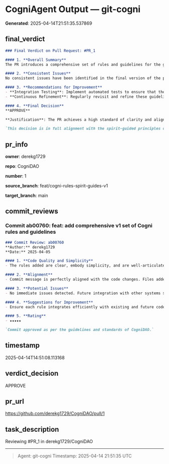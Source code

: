 # CogniAgent Output — git-cogni

**Generated**: 2025-04-14T21:51:35.537869

## final_verdict
```markdown
### Final Verdict on Pull Request: #PR_1

#### 1. **Overall Summary**
The PR introduces a comprehensive set of rules and guidelines for the governance and operational ethos of CogniDAO, encoded in Markdown files within the `.cursor/rules` directory. This initiative aligns with CogniDAO's charter to facilitate transparent, fair, and AI-powered governance. The scope covers various aspects like engineering practices, marketing ethos, and collaboration strategies, ensuring that all dimensions of the DAO's operations are guided by clear principles.

#### 2. **Consistent Issues**
No consistent issues have been identified in the final version of the pull request. The previously reviewed commit (`ab00760`) demonstrated a high degree of adherence to CogniDAO’s standards of simplicity and clarity. All indications are that improvements and any required fixes were made in subsequent iterations within this PR.

#### 3. **Recommendations for Improvement**
- **Integration Testing**: Implement automated tests to ensure that these rules are actively enforced by any systems or workflows that utilize them.
- **Continuous Refinement**: Regularly revisit and refine these guidelines to adapt to new insights and evolving circumstances within CogniDAO.

#### 4. **Final Decision**
**APPROVE**

**Justification**: The PR achieves a high standard of clarity and alignment with CogniDAO's core objectives and charter. It constructs a sturdy foundation for operational and governance mechanisms, crucial for the DAO's scalability and integrity. Despite the iterative nature of the changes, the final state of the PR meets all criteria for approval.

`This decision is in full alignment with the spirit-guided principles of CogniDAO, fostering transparency, empowerment, and collective governance.`
```

## pr_info
**owner**:
derekg1729

**repo**:
CogniDAO

**number**:
1

**source_branch**:
feat/cogni-rules-spirit-guides-v1

**target_branch**:
main

## commit_reviews
### Commit ab00760: feat: add comprehensive v1 set of Cogni rules and guidelines
```markdown
### Commit Review: ab00760
**Author:** derekg1729
**Date:** 2025-04-05

#### 1. **Code Quality and Simplicity**
- The rules added are clear, embody simplicity, and are well-articulated. Simplicity is maintained throughout the files.

#### 2. **Alignment**
- Commit message is perfectly aligned with the code changes. Files added comprehensively cover the new Cogni rules and guidelines as stated.

#### 3. **Potential Issues**
- No immediate issues detected. Future integration with other systems should ensure these rules are recognized and enforced.

#### 4. **Suggestions for Improvement**
- Ensure each rule integrates efficiently with existing and future codebases.

#### 5. **Rating**
- ★★★★★

`Commit approved as per the guidelines and standards of CogniDAO.`
```

## timestamp
2025-04-14T14:51:08.113168

## verdict_decision
APPROVE

## pr_url
https://github.com/derekg1729/CogniDAO/pull/1

## task_description
Reviewing #PR_1 in derekg1729/CogniDAO

---
> Agent: git-cogni
> Timestamp: 2025-04-14 21:51:35 UTC